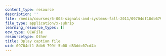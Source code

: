 ```yaml
---
content_type: resource
description: ''
file: /media/courses/6-003-signals-and-systems-fall-2011/09704df18db6799f5b08d83ddc07cd4b_MRy8xxvsZA4.srt
file_type: application/x-subrip
learning_resource_types: []
ocw_type: OCWFile
resourcetype: Other
title: 3play caption file
uid: 09704df1-8db6-799f-5b08-d83ddc07cd4b
---
```

